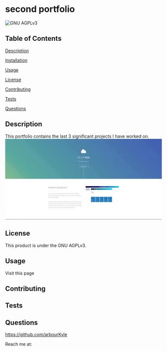 # second portfolio
![GNU AGPLv3](https://img.shields.io/badge/license-GNU%20AGPLv3-blue.svg)
## Table of Contents

[Description](#description)

[Installation](#installation)

[Usage](#usage)

[License](#license)

[Contributing](#contributing)

[Tests](#tests)

[Questions](#questions)

## Description
This portfolio contains the last 3 significant projects I have worked on.
![](./images/secondPortfolio.jpg)

## License
This product is under the GNU AGPLv3.

## Usage
Visit this page

## Contributing


## Tests


## Questions
https://github.com/arbourKyle 

Reach me at: 

